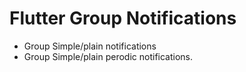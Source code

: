 # Flutter Group Notifications

* Group Simple/plain notifications
* Group Simple/plain perodic notifications. 
